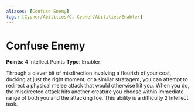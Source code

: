 ```yaml
---
aliases: [Confuse Enemy]
tags: [Cypher/Abilities/C, Cypher/Abilities/Enabler]
---
```


# Confuse Enemy

**Points**: 4 Intellect Points
**Type**: Enabler

Through a clever bit of misdirection involving a flourish of your coat, ducking at just the right moment, or a similar stratagem, you can attempt to redirect a physical melee attack that would otherwise hit you. When you do, the misdirected attack hits another creature you choose within immediate range of both you and the attacking foe. This ability is a difficulty 2 Intellect task.
